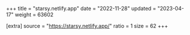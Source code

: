 +++
title = "starsy.netlify.app"
date = "2022-11-28"
updated = "2023-04-17"
weight = 63602

[extra]
source = "https://starsy.netlify.app/"
ratio = 1
size = 62
+++
